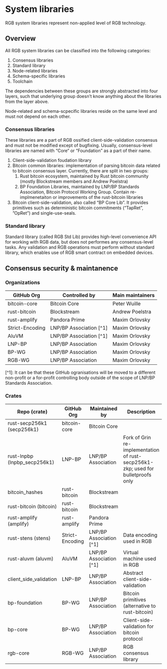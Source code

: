 # System libraries

RGB system libraries represent non-applied level of RGB technology.

## Overview

All RGB system libraries can be classified into the following categories:

1. Consensus libraries
2. Standard library
3. Node-related libraries
4. Schema-specific libraries
5. Toolchain

The dependencies between these groups are strongly abstracted into four layers, such that underlying group doesn’t know anything about the libraries from the layer above.

Node-related and schema-scpecific libraries reside on the same level and must not depend on each other.

### Consensus libraries

These libraries are a part of RGB ossified client-side-validation consensus and must not be modified except of bugfixing. Usually, consensus-level libraries are named with “Core“ or “Foundation” as a part of their name.

1. Client-side-validation foudation library&#x20;
2. Bitcoin common libraries: implementation of parsing bitcoin data related to bitcoin consensus layer. Currently, there are split in two groups:
   1. Rust bitcoin ecosystem, maintained by Rust bitcoin community (mostly Blockstream members and Andrew Poelstra)
   2. BP Foundation Libraries, maintained by LNP/BP Standards Association, Bitcoin Protocol Working Group. Contain re-implmenetaiton or improvements of the rust-bitcoin libraries
3. Bitcoin client-side-validation, also called “BP Core Lib”. It provides primitives such as deterministic bitcoin commitments (“TapRet”, ”OpRet”) and single-use-seals.

### Standard library

Standard library (called RGB Std Lib) provides high-level convenience API for working with RGB data, but does not performes any consensus-level tasks. Any validation and RGB operations must perform without standard library, which enables use of RGB smart contract on embedded devices.

## Consensus security & maintanence

### Organizations

| GitHub Org      | Controlled by            | Main maintainers |
| --------------- | ------------------------ | ---------------- |
| bitcoin-core    | Bitcoin Core             | Peter Wuille     |
| rust-bitcoin    | Blockstream              | Andrew Poelstra  |
| rust-amplify    | Pandora Prime            | Maxim Orlovsky   |
| Strict-Encoding | LNP/BP Association \[^1] | Maxim Orlovsky   |
| AluVM           | LNP/BP Association \[^1] | Maxim Orlovsky   |
| LNP-BP          | LNP/BP Association       | Maxim Orlovsky   |
| BP-WG           | LNP/BP Association       | Maxim Orlovsky   |
| RGB-WG          | LNP/BP Association       | Maxim Orlovsky   |

\[^1]: It can be that these GitHub ogranisations will be moved to a different non-profit or a for-profit controlling body outside of the scope of LNP/BP Standards Association.

### Crates

<table><thead><tr><th width="207">Repo (crate)</th><th width="187">GitHub Org</th><th width="138">Maintained by</th><th>Description</th></tr></thead><tbody><tr><td>rust-secp256k1 (secp256k1)</td><td>bitcoin-core</td><td>Bitcoin Core</td><td></td></tr><tr><td>rust-lnpbp (lnpbp_secp256k1)</td><td>LNP-BP</td><td>LNP/BP Association</td><td>Fork of Grin re-implementation of rust-secp256k1-zkp; used for bulletproofs only</td></tr><tr><td>bitcoin_hashes</td><td>rust-bitcoin</td><td>Blockstream</td><td></td></tr><tr><td>rust-bitcoin (bitcoin)</td><td>rust-bitcoin</td><td>Blockstream</td><td></td></tr><tr><td>rust-amplify (amplify)</td><td>rust-amplify</td><td>Pandora Prime</td><td></td></tr><tr><td>rust-stens (stens)</td><td>Strict-Encoding</td><td>LNP/BP Association  [^1]</td><td>Data encoding used in RGB</td></tr><tr><td>rust-aluvm (aluvm)</td><td>AluVM</td><td>LNP/BP Association  [^1]</td><td>Virtual machine used in RGB</td></tr><tr><td>client_side_validation</td><td>LNP-BP</td><td>LNP/BP Association</td><td>Abstract client-side-validation</td></tr><tr><td>bp-foundation</td><td>BP-WG</td><td>LNP/BP Association</td><td>Bitcoin primitives (alternative to rust-bitcoin)</td></tr><tr><td>bp-core</td><td>BP-WG</td><td>LNP/BP Association</td><td>Client-side-validation for bitcoin protocol</td></tr><tr><td>rgb-core</td><td>RGB-WG</td><td>LNP/BP Association</td><td>RGB consensus library</td></tr></tbody></table>
